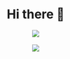 

<!--
**gkdud583/gkdud583** is a ✨ _special_ ✨ repository because its `README.md` (this file) appears on your GitHub profile.

Here are some ideas to get you started:

- 🔭 I’m currently working on ...
- 🌱 I’m currently learning ...
- 👯 I’m looking to collaborate on ...
- 🤔 I’m looking for help with ...
- 💬 Ask me about ...
- 📫 How to reach me: ...
- 😄 Pronouns: ...
- ⚡ Fun fact: ...
-->
<div align="center">
 
 <h1> Hi there 👋</h1>
 </div>
<div align="center">
 
<!--   ![header](https://capsule-render.vercel.app/api?type=wave&color=auto&height=300&section=header&text=ha%20young&fontSize=90) -->

<img src="https://github-readme-stats.vercel.app/api/top-langs/?username=gkdud583&layout=compact"><br><br>
<img src="https://github-readme-stats.vercel.app/api?username=gkdud583&show_icons=true">

</div>
